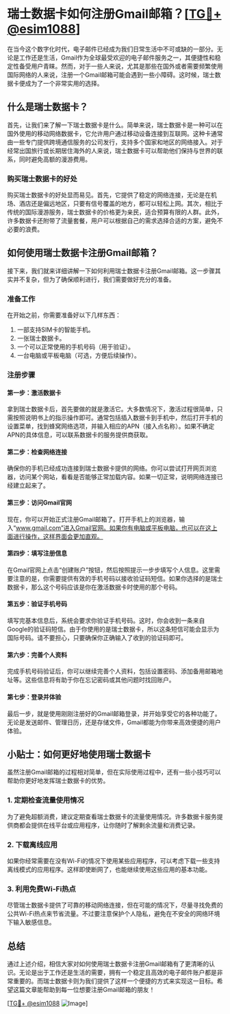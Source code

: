 # 瑞士数据卡如何注册Gmail邮箱？[[TG💪+ @esim1088](https://t.me/s/esim1088)]

在当今这个数字化时代，电子邮件已经成为我们日常生活中不可或缺的一部分。无论是工作还是生活，Gmail作为全球最受欢迎的电子邮件服务之一，其便捷性和稳定性备受用户青睐。然而，对于一些人来说，尤其是那些在国外或者需要频繁使用国际网络的人来说，注册一个Gmail邮箱可能会遇到一些小障碍。这时候，瑞士数据卡便成为了一个非常实用的选择。

## 什么是瑞士数据卡？

首先，让我们来了解一下瑞士数据卡是什么。简单来说，瑞士数据卡是一种可以在国外使用的移动网络数据卡，它允许用户通过移动设备连接到互联网。这种卡通常由一些专门提供跨境通信服务的公司发行，支持多个国家和地区的网络接入。对于经常出国旅行或长期居住海外的人来说，瑞士数据卡可以帮助他们保持与世界的联系，同时避免高额的漫游费用。

### 购买瑞士数据卡的好处

购买瑞士数据卡的好处显而易见。首先，它提供了稳定的网络连接，无论是在机场、酒店还是偏远地区，只要有信号覆盖的地方，都可以轻松上网。其次，相比于传统的国际漫游服务，瑞士数据卡的价格更为亲民，适合预算有限的人群。此外，许多数据卡还附带了流量套餐，用户可以根据自己的需求选择合适的方案，避免不必要的浪费。

## 如何使用瑞士数据卡注册Gmail邮箱？

接下来，我们就来详细讲解一下如何利用瑞士数据卡注册Gmail邮箱。这一步骤其实并不复杂，但为了确保顺利进行，我们需要做好充分的准备。

### 准备工作

在开始之前，你需要准备好以下几样东西：
1. 一部支持SIM卡的智能手机。
2. 一张瑞士数据卡。
3. 一个可以正常使用的手机号码（用于验证）。
4. 一台电脑或平板电脑（可选，方便后续操作）。

### 注册步骤

#### 第一步：激活数据卡

拿到瑞士数据卡后，首先要做的就是激活它。大多数情况下，激活过程很简单，只需按照说明书上的指示操作即可。通常包括插入数据卡到手机中，然后打开手机的设置菜单，找到蜂窝网络选项，并输入相应的APN（接入点名称）。如果不确定APN的具体信息，可以联系数据卡的服务提供商获取。

#### 第二步：检查网络连接

确保你的手机已经成功连接到瑞士数据卡提供的网络。你可以尝试打开网页浏览器，访问某个网站，看看是否能够正常加载内容。如果一切正常，说明网络连接已经建立起来了。

#### 第三步：访问Gmail官网

现在，你可以开始正式注册Gmail邮箱了。打开手机上的浏览器，输入“www.gmail.com”进入Gmail官网。如果你有电脑或平板电脑，也可以在这上面进行操作，这样界面会更加直观。

#### 第四步：填写注册信息

在Gmail官网上点击“创建账户”按钮，然后按照提示一步步填写个人信息。这里需要注意的是，你需要提供有效的手机号码以接收验证码短信。如果你选择的是瑞士数据卡，那么这个号码应该是你在激活数据卡时使用的那个号码。

#### 第五步：验证手机号码

填写完基本信息后，系统会要求你验证手机号码。这时，你会收到一条来自Google的验证码短信。由于你使用的是瑞士数据卡，所以这条短信可能会显示为国际号码。请不要担心，只要确保你正确输入了收到的验证码即可。

#### 第六步：完善个人资料

完成手机号码验证后，你可以继续完善个人资料，包括设置密码、添加备用邮箱地址等。这些信息将有助于你在忘记密码或其他问题时找回账户。

#### 第七步：登录并体验

最后一步，就是使用刚刚注册好的Gmail邮箱登录，并开始享受它的各种功能了。无论是发送邮件、管理日历，还是存储文件，Gmail都能为你带来高效便捷的用户体验。

## 小贴士：如何更好地使用瑞士数据卡

虽然注册Gmail邮箱的过程相对简单，但在实际使用过程中，还有一些小技巧可以帮助你更好地发挥瑞士数据卡的优势。

### 1. 定期检查流量使用情况

为了避免超额消费，建议定期查看瑞士数据卡的流量使用情况。许多数据卡服务提供商都会提供在线平台或应用程序，让你随时了解剩余流量和消费记录。

### 2. 下载离线应用

如果你经常需要在没有Wi-Fi的情况下使用某些应用程序，可以考虑下载一些支持离线模式的应用程序。这样即使断网了，也能继续使用这些应用的基本功能。

### 3. 利用免费Wi-Fi热点

尽管瑞士数据卡提供了可靠的移动网络连接，但在可能的情况下，尽量寻找免费的公共Wi-Fi热点来节省流量。不过要注意保护个人隐私，避免在不安全的网络环境下输入敏感信息。

## 总结

通过上述介绍，相信大家对如何使用瑞士数据卡注册Gmail邮箱有了更清晰的认识。无论是出于工作还是生活的需要，拥有一个稳定且高效的电子邮件账户都是非常重要的。而瑞士数据卡则为我们提供了这样一个便捷的方式来实现这一目标。希望这篇文章能帮助到每一位想要注册Gmail邮箱的朋友！

[[TG💪+ @esim1088](https://t.me/s/esim1088) ![Image](https://i.postimg.cc/4NQfJmqS/Snipaste-2025-05-13-00-14-12.png)]